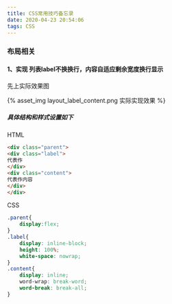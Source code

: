 ```yaml
---
title: CSS常用技巧备忘录
date: 2020-04-23 20:54:06
tags: CSS
---
```

### 布局相关
#### 1、实现 列表label不换换行，内容自适应剩余宽度换行显示

先上实际效果图


{% asset_img layout_label_content.png  实际实现效果 %}

##### 具体结构和样式设置如下

HTML



````html
<div class="parent">
<div class="label">
代表作
</div>
<div class="content">
代表作内容
</div>
</div>
````
CSS

```css
.parent{
    display:flex;
}
.label{
    display: inline-block;
    height: 100%;
    white-space: nowrap;
}
.content{
    display: inline;
    word-wrap: break-word;
    word-break: break-all;
}
```

